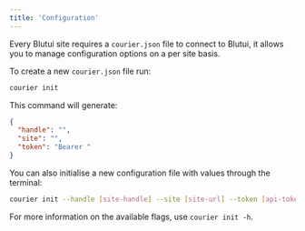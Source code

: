 ```yaml
---
title: 'Configuration'
---
```


Every Blutui site requires a `courier.json` file to connect to Blutui, it allows you to manage configuration options on a per site basis.

To create a new `courier.json` file run:

```bash
courier init
```

This command will generate:

```json {% process=false %}
{
  "handle": "",
  "site": "",
  "token": "Bearer "
}
```

You can also initialise a new configuration file with values through the terminal:

```bash
courier init --handle [site-handle] --site [site-url] --token [api-token]
```

For more information on the available flags, use `courier init -h`.
